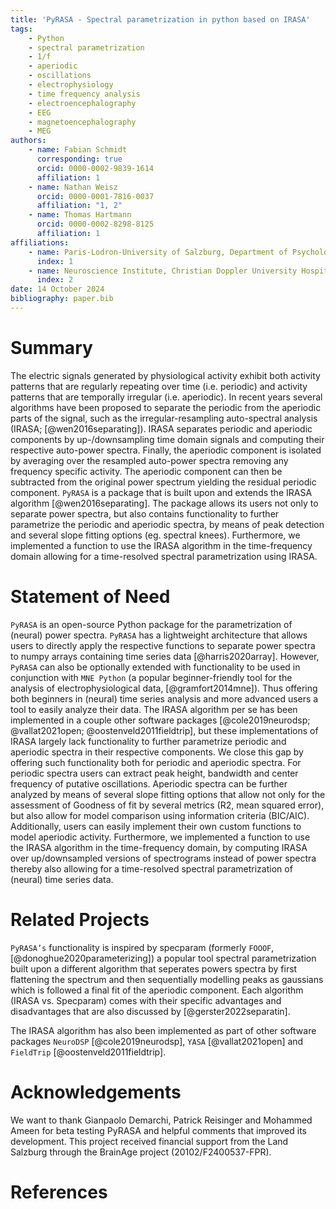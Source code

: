 ```yaml
---
title: 'PyRASA - Spectral parametrization in python based on IRASA'
tags:
    - Python
    - spectral parametrization
    - 1/f
    - aperiodic
    - oscillations
    - electrophysiology
    - time frequency analysis
    - electroencephalography
    - EEG
    - magnetoencephalography
    - MEG
authors:
    - name: Fabian Schmidt
      corresponding: true
      orcid: 0000-0002-9839-1614
      affiliation: 1
    - name: Nathan Weisz
      orcid: 0000-0001-7816-0037
      affiliation: "1, 2"
    - name: Thomas Hartmann
      orcid: 0000-0002-8298-8125
      affiliation: 1
affiliations:
    - name: Paris-Lodron-University of Salzburg, Department of Psychology, Centre for Cognitive Neuroscience, Salzburg, Austria
      index: 1
    - name: Neuroscience Institute, Christian Doppler University Hospital, Paracelsus Medical University, Salzburg, Austria
      index: 2
date: 14 October 2024
bibliography: paper.bib
---
```


# Summary
The electric signals generated by physiological activity exhibit both activity patterns that are regularly repeating over time (i.e. periodic) and activity patterns that are temporally irregular (i.e. aperiodic). In recent years several algorithms have been proposed to separate the periodic from the aperiodic parts of the signal, such as the irregular-resampling auto-spectral analysis (IRASA; [@wen2016separating]). IRASA separates periodic and aperiodic components by up-/downsampling time domain signals and computing their respective auto-power spectra. Finally, the aperiodic component is isolated by averaging over the resampled auto-power spectra removing any frequency specific activity. The aperiodic component can then be subtracted from the original power spectrum yielding the residual periodic component. 
`PyRASA` is a package that is built upon and extends the IRASA algorithm [@wen2016separating]. The package allows its users not only to separate power spectra, but also contains functionality to further parametrize the periodic and aperiodic spectra, by means of peak detection and several slope fitting options (eg. spectral knees). Furthermore, we implemented a function to use the IRASA algorithm in the time-frequency domain allowing for a time-resolved spectral parametrization using IRASA.

# Statement of Need
`PyRASA` is an open-source Python package for the parametrization of (neural) power spectra. `PyRASA` has a lightweight architecture that allows users to directly apply the respective functions to separate power spectra to numpy arrays containing time series data [@harris2020array]. However, `PyRASA` can also be optionally extended with functionality to be used in conjunction with `MNE Python` (a popular beginner-friendly tool for the analysis of electrophysiological data, [@gramfort2014mne]). Thus offering both beginners in (neural) time series analysis and more advanced users a tool to easily analyze their data. The IRASA algorithm per se has been implemented in a couple other software packages [@cole2019neurodsp; @vallat2021open; @oostenveld2011fieldtrip], but these implementations of IRASA largely lack functionality to further parametrize periodic and aperiodic spectra in their respective components. We close this gap by offering such functionality both for periodic and aperiodic spectra. For periodic spectra users can extract peak height, bandwidth and center frequency of putative oscillations. Aperiodic spectra can be further analyzed by means of several slope fitting options that allow not only for the assessment of Goodness of fit by several metrics (R2, mean squared error), but also allow for model comparison using information criteria (BIC/AIC). Additionally, users can easily implement their own custom functions to model aperiodic activity. Furthermore, we implemented a function to use the IRASA algorithm in the time-frequency domain, by computing IRASA over up/downsampled versions of spectrograms instead of power spectra thereby also allowing for a time-resolved spectral parametrization of (neural) time series data. 

# Related Projects
`PyRASA’s` functionality is inspired by specparam (formerly `FOOOF`, [@donoghue2020parameterizing]) a popular tool spectral parametrization built upon a different algorithm that seperates powers spectra by first flattening the spectrum and then sequentially modelling peaks as gaussians which is followed a final fit of the aperiodic component. Each algorithm (IRASA vs. Specparam) comes with their specific advantages and disadvantages that are also discussed by [@gerster2022separatin].

The IRASA algorithm has also been implemented as part of other software packages `NeuroDSP` [@cole2019neurodsp], `YASA` [@vallat2021open] and `FieldTrip` [@oostenveld2011fieldtrip].

# Acknowledgements
We want to thank Gianpaolo Demarchi, Patrick Reisinger and Mohammed Ameen for beta testing PyRASA and helpful comments that improved its development. 
This project received financial support from the Land Salzburg through the BrainAge project (20102/F2400537-FPR).

# References